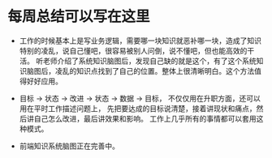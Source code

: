 # 每周总结可以写在这里

- 工作的时候基本上是写业务逻辑，需要哪一块知识就恶补哪一块，造成了知识特别的凌乱，说自己懂吧，很容易被别人问倒，说不懂吧，但也能高效的干活。
听老师介绍了系统知识脑图后，发现自己缺的就是这个，有了这个系统知识脑图后，凌乱的知识点找到了自己的位置。整体上很清晰明白。这个方法值得好好应用。

- 目标 -> 状态 -> 改进 -> 状态 -> 数据 -> 目标， 不仅仅用在升职方面，还可以用在平时工作描述问题上，
先把要达成的目标说清楚，接着讲现状和痛点，然后讲自己怎么改进，最后讲效果和影响。 工作上几乎所有的事情都可以套用这种模式。

- 前端知识系统脑图正在完善中。
